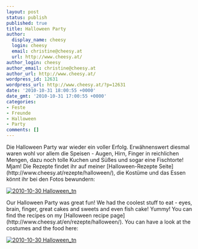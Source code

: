 ```yaml
---
layout: post
status: publish
published: true
title: Halloween Party
author:
  display_name: cheesy
  login: cheesy
  email: christine@cheesy.at
  url: http://www.cheesy.at/
author_login: cheesy
author_email: christine@cheesy.at
author_url: http://www.cheesy.at/
wordpress_id: 12631
wordpress_url: http://www.cheesy.at/?p=12631
date: '2010-10-31 18:00:55 +0000'
date_gmt: '2010-10-31 17:00:55 +0000'
categories:
- Feste
- Freunde
- Halloween
- Party
comments: []
---
```

<!--:de-->Die Halloween Party war wieder ein voller Erfolg. Erwähnenswert diesmal waren wohl vor allem die Speisen - Augen, Hirn, Finger in reichlichen Mengen, dazu noch tolle Kuchen und Süßes und sogar eine Fischtorte! Mjam! Die Rezepte findet ihr auf meiner [Halloween-Rezepte Seite](http://www.cheesy.at/rezepte/halloween/), die Kostüme und das Essen könnt ihr bei den Fotos bewundern:
[![](http://www.cheesy.at/wp-content/uploads/2010/10/halloween-party/2010-10-30-Halloween_tn.jpg "2010-10-30 Halloween\_tn")](http://www.cheesy.at/photos/feiern/x2010/halloween-party/)
<!--:--><!--:en-->Our Halloween Party was great fun! We had the coolest stuff to eat - eyes, brain, finger, great cakes and sweets and even fish cake! Yummy! You can find the recipes on my [Halloween recipe page](http://www.cheesy.at/en/rezepte/halloween/). You can have a look at the costumes and the food here:
[![](http://www.cheesy.at/wp-content/uploads/2010/10/halloween-party/2010-10-30-Halloween_tn.jpg "2010-10-30 Halloween\_tn")](http://www.cheesy.at/en/photos/feiern/x2010/halloween-party/)
<!--:-->
